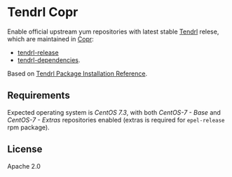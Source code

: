 Tendrl Copr
===========

Enable official upstream yum repositories with latest stable
[Tendrl](http://tendrl.org/) relese, which are maintained in
[Copr](https://docs.pagure.org/copr.copr/user_documentation.html#faq):

* [tendrl-release](https://copr.fedorainfracloud.org/coprs/tendrl/release/)
* [tendrl-dependencies](https://copr.fedorainfracloud.org/coprs/tendrl/dependencies/).

Based on [Tendrl Package Installation
Reference](https://github.com/Tendrl/documentation/wiki/Tendrl-Package-Installation-Reference).

Requirements
------------

Expected operating system is *CentOS 7.3*, with both *CentOS-7 - Base* and
*CentOS-7 - Extras* repositories enabled (extras is required for `epel-release`
rpm package).

License
-------

Apache 2.0
